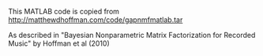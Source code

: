 This MATLAB code is copied from 
http://matthewdhoffman.com/code/gapnmfmatlab.tar

As described in 
"Bayesian Nonparametric Matrix Factorization for Recorded Music"
by Hoffman et al (2010)
